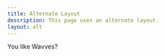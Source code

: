 ```yaml
---
title: Alternate Layout
description: This page uses an alternate layout.
layout: alt
---
```


You like Wavves?
